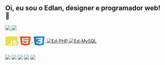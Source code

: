 ## Oi, eu sou o Edlan, designer e programador web! 👋

<div>
  <a href="https://github.com/DEV-EdCS">
  <img height="180cm" src="https://github-readme-stats.vercel.app/api?username=DEV-EdCS&show_icons=true&theme=white"/>
  <img height="180cm" src="https://github-readme-stats.vercel.app/api/top-langs/?username=DEV-EdCS&layout=compact"/>
</div>

<div style="display: inline_block"><br>
  <img align="center" alt="Ed-Js" height="30" width="40" src="https://raw.githubusercontent.com/devicons/devicon/master/icons/javascript/javascript-plain.svg">
  <img align="center" alt="Ed-HTML" height="30" width="40" src="https://raw.githubusercontent.com/devicons/devicon/master/icons/html5/html5-original.svg">
  <img align="center" alt="Ed-CSS" height="30" width="40" src="https://raw.githubusercontent.com/devicons/devicon/master/icons/css3/css3-original.svg">
  <img align="center" alt="Ed-PHP" height="80" width="40" src="https://cdn.jsdelivr.net/gh/devicons/devicon@latest/icons/php/php-original.svg">
  <img align="center" alt="Ed-MySQL" height="100" width="50" src="https://cdn.jsdelivr.net/gh/devicons/devicon@latest/icons/mysql/mysql-original-wordmark.svg"/>
</div>

##

<div> 
  <a href="https://www.youtube.com/@HiroHamasakiOfficial" target="_blank"><img src="https://img.shields.io/badge/YouTube-FF0000?style=for-the-badge&logo=youtube&logoColor=white" target="_blank"></a>
  <a href="https://www.instagram.com/carvalhoedlan/" target="_blank"><img src="https://img.shields.io/badge/-Instagram-%23E4405F?style=for-the-badge&logo=instagram&logoColor=white" target="_blank"></a>
 	<a href="https://www.twitch.tv/hiro_hamasaki" target="_blank"><img src="https://img.shields.io/badge/Twitch-9146FF?style=for-the-badge&logo=twitch&logoColor=white" target="_blank"></a>
  <a href = "edlan.carvalho15@gmail.com"><img src="https://img.shields.io/badge/-Gmail-%23333?style=for-the-badge&logo=gmail&logoColor=white" target="_blank"></a>
  <a href="https://www.linkedin.com/in/edlan-carvalho-silva-1461b61bb/" target="_blank"><img src="https://img.shields.io/badge/-LinkedIn-%230077B5?style=for-the-badge&logo=linkedin&logoColor=white" target="_blank"></a> 
</div>
